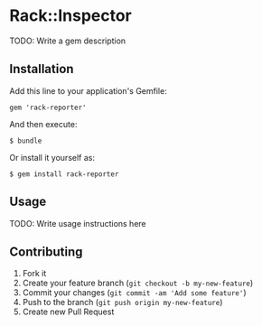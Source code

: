 # Rack::Inspector

TODO: Write a gem description

## Installation

Add this line to your application's Gemfile:

    gem 'rack-reporter'

And then execute:

    $ bundle

Or install it yourself as:

    $ gem install rack-reporter

## Usage

TODO: Write usage instructions here

## Contributing

1. Fork it
2. Create your feature branch (`git checkout -b my-new-feature`)
3. Commit your changes (`git commit -am 'Add some feature'`)
4. Push to the branch (`git push origin my-new-feature`)
5. Create new Pull Request
